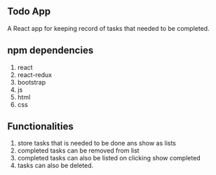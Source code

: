## Todo App
  A React app for keeping record of tasks that needed to be completed.

## npm dependencies
  1. react
  2. react-redux
  3. bootstrap
  4. js
  5. html
  6. css
  
## Functionalities
  1. store tasks that is needed to be done ans show as lists
  2. completed tasks can be removed from list
  3. completed tasks can also be listed on clicking show completed
  4. tasks can also be deleted.
